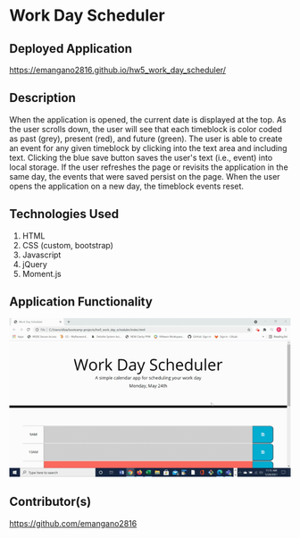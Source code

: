 # Work Day Scheduler

## Deployed Application
https://emangano2816.github.io/hw5_work_day_scheduler/

## Description
When the application is opened, the current date is displayed at the top.  As the user scrolls down, the user will see that each timeblock is color coded as past (grey), present (red), and future (green).  The user is able to create an event for any given timeblock by clicking into the text area and including text.  Clicking the blue save button saves the user's text (i.e., event) into local storage. If the user refreshes the page or revisits the application in the same day, the events that were saved persist on the page.  When the user opens the application on a new day, the timeblock events reset.

## Technologies Used
1. HTML
2. CSS (custom, bootstrap)
3. Javascript
4. jQuery
5. Moment.js

## Application Functionality
![work_day_scheduler.](./assets/images/hw5_work_day_scheduler_demo.gif)

## Contributor(s)
https://github.com/emangano2816
